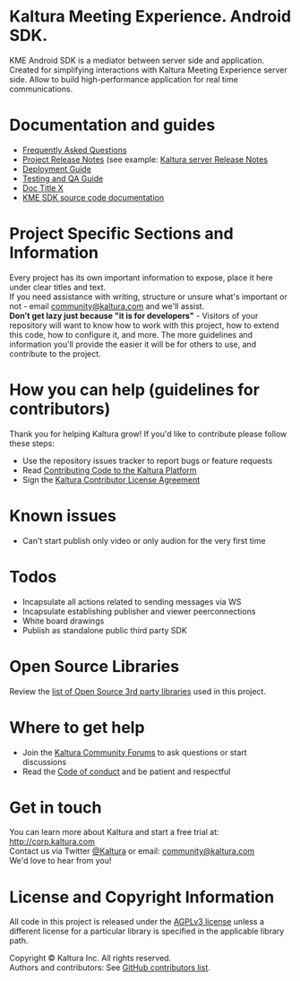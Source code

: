 # Kaltura Meeting Experience. Android SDK.
KME Android SDK is a mediator between server side and application. Created for simplifying interactions with Kaltura Meeting Experience server side.
Allow to build high-performance application for real time communications.

# Documentation and guides
* [Frequently Asked Questions](http://linktodoc.com)
* [Project Release Notes](http://linktodoc.com) (see example: [Kaltura server Release Notes](https://github.com/kaltura/server/blob/master/release-notes.md)
* [Deployment Guide](user-guide.md)
* [Testing and QA Guide](http://linktodoc.com)
* [Doc Title X](http://linktodoc.com)
* [KME SDK source code documentation](https://fictional-tribble-278be803.pages.github.io/)

# Project Specific Sections and Information
Every project has its own important information to expose, place it here under clear titles and text.  
If you need assistance with writing, structure or unsure what's important or not - email community@kaltura.com and we'll assist.  
**Don’t get lazy just because "it is for developers"** - Visitors of your repository will want to know how to work with this project, how to extend this code, how to configure it, and more. The more guidelines and information you'll provide the easier it will be for others to use, and contribute to the project.

# How you can help (guidelines for contributors) 
Thank you for helping Kaltura grow! If you'd like to contribute please follow these steps:
* Use the repository issues tracker to report bugs or feature requests
* Read [Contributing Code to the Kaltura Platform](https://github.com/kaltura/platform-install-packages/blob/master/doc/Contributing-to-the-Kaltura-Platform.md)
* Sign the [Kaltura Contributor License Agreement](https://agentcontribs.kaltura.org/)

# Known issues
 - Can't start publish only video or only audion for the very first time

# Todos
 - Incapsulate all actions related to sending messages via WS
 - Incapsulate establishing publisher and viewer peerconnections
 - White board drawings
 - Publish as standalone public third party SDK
 
# Open Source Libraries
Review the [list of Open Source 3rd party libraries](open-source-libraries.md) used in this project.

# Where to get help
* Join the [Kaltura Community Forums](https://forum.kaltura.org/) to ask questions or start discussions
* Read the [Code of conduct](https://forum.kaltura.org/faq) and be patient and respectful

# Get in touch
You can learn more about Kaltura and start a free trial at: http://corp.kaltura.com    
Contact us via Twitter [@Kaltura](https://twitter.com/Kaltura) or email: community@kaltura.com  
We'd love to hear from you!

# License and Copyright Information
All code in this project is released under the [AGPLv3 license](http://www.gnu.org/licenses/agpl-3.0.html) unless a different license for a particular library is specified in the applicable library path.   

Copyright © Kaltura Inc. All rights reserved.   
Authors and contributors: See [GitHub contributors list](https://github.com/kaltura/YOURREPONAME/graphs/contributors).
